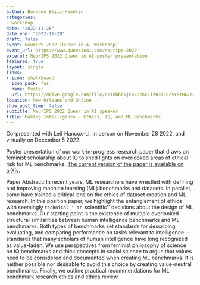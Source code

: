 ```yaml
---
author: Borhane Blili-Hamelin
categories:
- workshop
date: "2022-11-28"
date_end: "2022-11-28"
draft: false
event: NeurIPS 2022 (Queer in AI Workshop)
event_url: https://www.queerinai.com/neurips-2022
excerpt: NeurIPS 2022 Queer in AI poster presentation
featured: true
layout: single
links:
- icon: chalkboard
  icon_pack: fas
  name: Poster
  url: https://drive.google.com/file/d/1nbhc5jFoZQcKE11z03TJGrsY8tHG1evh/view?usp=sharing
location: New Orleans and Online
show_post_time: false
subtitle: NeurIPS 2022 Queer in AI speaker
title: Making Intelligence — Ethics, IQ, and ML Benchmarks
---
```


Co-presented  with Leif Hancox-Li. In person on November 28 2022, and virtually on December 5 2022.

Poster presentation of our work-in-progress research paper that draws on feminist scholarship about IQ to shed lights on overlooked areas of ethical risk for ML benchmarks. [The current version of the paper is available on arXiv](https://arxiv.org/abs/2209.00692).

Paper Abstract: In recent years, ML researchers have wrestled with defining and improving machine learning (ML) benchmarks and datasets. In parallel, some have trained a critical lens on the ethics of dataset creation and ML research. In this position paper, we highlight the entanglement of ethics with seemingly ``technical'' or ``scientific'' decisions about the design of ML benchmarks. Our starting point is the existence of multiple overlooked structural similarities between human intelligence benchmarks and ML benchmarks. Both types of benchmarks set standards for describing, evaluating, and comparing performance on tasks relevant to intelligence -- standards that many scholars of human intelligence have long recognized as value-laden. We use perspectives from feminist philosophy of science on IQ benchmarks and thick concepts in social science to argue that values need to be considered and documented when creating ML benchmarks. It is neither possible nor desirable to avoid this choice by creating value-neutral benchmarks. Finally, we outline practical recommendations for ML benchmark research ethics and ethics review.